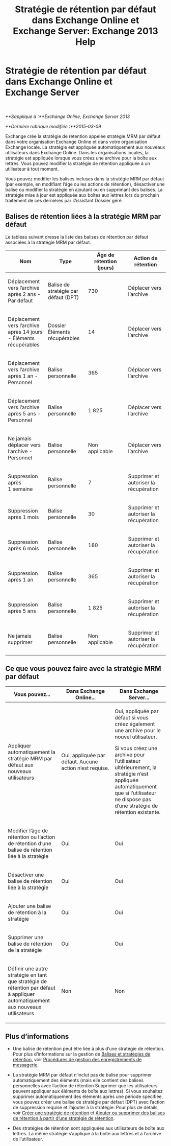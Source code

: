 ﻿---
title: 'Stratégie de rétention par défaut dans Exchange Online et Exchange Server: Exchange 2013 Help'
TOCTitle: Stratégie de rétention par défaut
ms:assetid: bcf31b2d-463b-4623-b488-c8ac40f14f62
ms:mtpsurl: https://technet.microsoft.com/fr-fr/library/Dn775046(v=EXCHG.150)
ms:contentKeyID: 62625971
ms.date: 04/24/2018
mtps_version: v=EXCHG.150
ms.translationtype: HT
---

# Stratégie de rétention par défaut dans Exchange Online et Exchange Server

 

_**Sapplique à :**Exchange Online, Exchange Server 2013_

_**Dernière rubrique modifiée :**2015-03-09_

Exchange crée la stratégie de rétention appelée stratégie MRM par défaut dans votre organisation Exchange Online et dans votre organisation Exchange locale. La stratégie est appliquée automatiquement aux nouveaux utilisateurs dans Exchange Online. Dans les organisations locales, la stratégie est appliquée lorsque vous créez une archive pour la boîte aux lettres. Vous pouvez modifier la stratégie de rétention appliquée à un utilisateur à tout moment.

Vous pouvez modifier les balises incluses dans la stratégie MRM par défaut (par exemple, en modifiant l’âge ou les actions de rétention), désactiver une balise ou modifier la stratégie en ajoutant ou en supprimant des balises. La stratégie mise à jour est appliquée aux boîtes aux lettres lors du prochain traitement de ces dernières par l’Assistant Dossier géré.

## Balises de rétention liées à la stratégie MRM par défaut

Le tableau suivant dresse la liste des balises de rétention par défaut associées à la stratégie MRM par défaut.


<table>
<colgroup>
<col style="width: 25%" />
<col style="width: 25%" />
<col style="width: 25%" />
<col style="width: 25%" />
</colgroup>
<thead>
<tr class="header">
<th>Nom</th>
<th>Type</th>
<th>Âge de rétention (jours)</th>
<th>Action de rétention</th>
</tr>
</thead>
<tbody>
<tr class="odd">
<td><p>Déplacement vers l’archive après 2 ans - Par défaut</p></td>
<td><p>Balise de stratégie par défaut (DPT)</p></td>
<td><p>730</p></td>
<td><p>Déplacer vers l’archive</p></td>
</tr>
<tr class="even">
<td><p>Déplacement vers l’archive après 14 jours - Éléments récupérables</p></td>
<td><p>Dossier Éléments récupérables</p></td>
<td><p>14</p></td>
<td><p>Déplacer vers l’archive</p></td>
</tr>
<tr class="odd">
<td><p>Déplacement vers l’archive après 1 an - Personnel</p></td>
<td><p>Balise personnelle</p></td>
<td><p>365</p></td>
<td><p>Déplacer vers l’archive</p></td>
</tr>
<tr class="even">
<td><p>Déplacement vers l’archive après 5 ans - Personnel</p></td>
<td><p>Balise personnelle</p></td>
<td><p>1 825</p></td>
<td><p>Déplacer vers l’archive</p></td>
</tr>
<tr class="odd">
<td><p>Ne jamais déplacer vers l’archive - Personnel</p></td>
<td><p>Balise personnelle</p></td>
<td><p>Non applicable</p></td>
<td><p>Déplacer vers l’archive</p></td>
</tr>
<tr class="even">
<td><p>Suppression après 1 semaine</p></td>
<td><p>Balise personnelle</p></td>
<td><p>7</p></td>
<td><p>Supprimer et autoriser la récupération</p></td>
</tr>
<tr class="odd">
<td><p>Suppression après 1 mois</p></td>
<td><p>Balise personnelle</p></td>
<td><p>30</p></td>
<td><p>Supprimer et autoriser la récupération</p></td>
</tr>
<tr class="even">
<td><p>Suppression après 6 mois</p></td>
<td><p>Balise personnelle</p></td>
<td><p>180</p></td>
<td><p>Supprimer et autoriser la récupération</p></td>
</tr>
<tr class="odd">
<td><p>Suppression après 1 an</p></td>
<td><p>Balise personnelle</p></td>
<td><p>365</p></td>
<td><p>Supprimer et autoriser la récupération</p></td>
</tr>
<tr class="even">
<td><p>Suppression après 5 ans</p></td>
<td><p>Balise personnelle</p></td>
<td><p>1 825</p></td>
<td><p>Supprimer et autoriser la récupération</p></td>
</tr>
<tr class="odd">
<td><p>Ne jamais supprimer</p></td>
<td><p>Balise personnelle</p></td>
<td><p>Non applicable</p></td>
<td><p>Supprimer et autoriser la récupération</p></td>
</tr>
</tbody>
</table>


## Ce que vous pouvez faire avec la stratégie MRM par défaut


<table>
<colgroup>
<col style="width: 33%" />
<col style="width: 33%" />
<col style="width: 33%" />
</colgroup>
<thead>
<tr class="header">
<th>Vous pouvez...</th>
<th>Dans Exchange Online...</th>
<th>Dans Exchange Server...</th>
</tr>
</thead>
<tbody>
<tr class="odd">
<td><p>Appliquer automatiquement la stratégie MRM par défaut aux nouveaux utilisateurs</p></td>
<td><p>Oui, appliquée par défaut. Aucune action n’est requise.</p></td>
<td><p>Oui, appliquée par défaut si vous créez également une archive pour le nouvel utilisateur.</p>
<p>Si vous créez une archive pour l’utilisateur ultérieurement, la stratégie n’est appliquée automatiquement que si l’utilisateur ne dispose pas d’une stratégie de rétention existante.</p></td>
</tr>
<tr class="even">
<td><p>Modifier l’âge de rétention ou l’action de rétention d’une balise de rétention liée à la stratégie</p></td>
<td><p>Oui</p></td>
<td><p>Oui</p></td>
</tr>
<tr class="odd">
<td><p>Désactiver une balise de rétention liée à la stratégie</p></td>
<td><p>Oui</p></td>
<td><p>Oui</p></td>
</tr>
<tr class="even">
<td><p>Ajouter une balise de rétention à la stratégie</p></td>
<td><p>Oui</p></td>
<td><p>Oui</p></td>
</tr>
<tr class="odd">
<td><p>Supprimer une balise de rétention de la stratégie</p></td>
<td><p>Oui</p></td>
<td><p>Oui</p></td>
</tr>
<tr class="even">
<td><p>Définir une autre stratégie en tant que stratégie de rétention par défaut à appliquer automatiquement aux nouveaux utilisateurs</p></td>
<td><p>Non</p></td>
<td><p>Non</p></td>
</tr>
</tbody>
</table>


## Plus d’informations

  - Une balise de rétention peut être liée à plus d’une stratégie de rétention. Pour plus d’informations sur la gestion de [Balises et stratégies de rétention](retention-tags-and-retention-policies-exchange-2013-help.md), voir [Procédures de gestion des enregistrements de messagerie](messaging-records-management-procedures-exchange-2013-help.md).

  - La stratégie MRM par défaut n’inclut pas de balise pour supprimer automatiquement des éléments (mais elle contient des balises personnelles avec l’action de rétention Supprimer que les utilisateurs peuvent appliquer aux éléments de boîte aux lettres). Si vous souhaitez supprimer automatiquement des éléments après une période spécifiée, vous pouvez créer une balise de stratégie par défaut (DPT) avec l’action de suppression requise et l’ajouter à la stratégie. Pour plus de détails, voir [Créer une stratégie de rétention](create-a-retention-policy-exchange-2013-help.md) et [Ajouter ou supprimer des balises de rétention à partir d’une stratégie de rétention](add-retention-tags-to-or-remove-retention-tags-from-a-retention-policy-exchange-2013-help.md).

  - Des stratégies de rétention sont appliquées aux utilisateurs de boîte aux lettres. La même stratégie s’applique à la boîte aux lettres et à l’archive de l’utilisateur.


